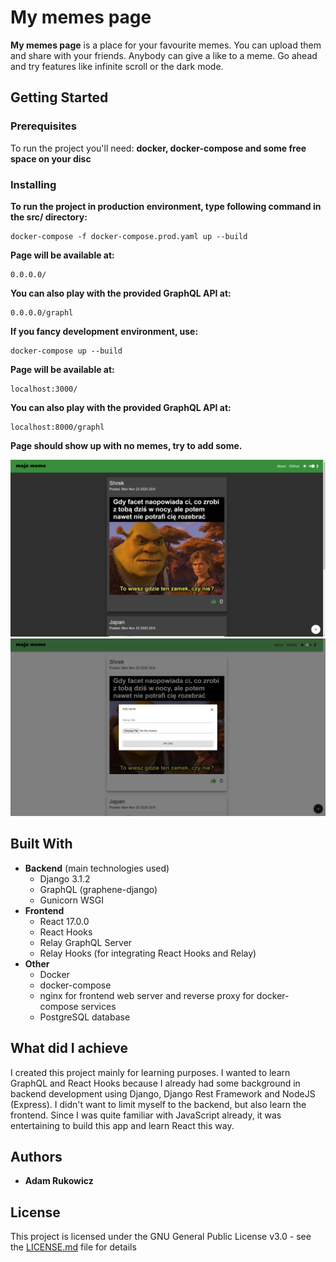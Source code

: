 # My memes page

**My memes page** is a place for your favourite memes. You can upload them and share with your friends. Anybody can give a like to a meme. Go ahead and try features like infinite scroll or the dark mode.

## Getting Started



### Prerequisites

To run the project you'll need: **docker, docker-compose and some free space on your disc**

### Installing



**To run the project in production environment, type following command in the **src/** directory:**
```
docker-compose -f docker-compose.prod.yaml up --build
```

**Page will be available at:**
```
0.0.0.0/
```
**You can also play with the provided GraphQL API at:**
```
0.0.0.0/graphl
```

**If you fancy development environment, use:**
```
docker-compose up --build
```

**Page will be available at:**
```
localhost:3000/
```
**You can also play with the provided GraphQL API at:**
```
localhost:8000/graphl
```

**Page should show up with no memes, try to add some.**

[![moje_meme_page](https://github.com/adamlitz/memes-page/blob/main/src/react_frontend/public/moje_meme_page.png "moje_meme_page")](https://github.com/adamlitz/memes-page/blob/main/src/react_frontend/public/moje_meme_page.png "asd")
[![moje_meme_add_form](https://github.com/adamlitz/memes-page/blob/main/src/react_frontend/public/moje_meme_add_form.png "moje_meme_add_form")](https://github.com/adamlitz/memes-page/blob/main/src/react_frontend/public/moje_meme_add_form.png "asd")

## Built With

* **Backend** (main technologies used)
    * Django 3.1.2
    * GraphQL (graphene-django)
    * Gunicorn WSGI
* **Frontend**
    * React 17.0.0
    * React Hooks
    * Relay GraphQL Server
    * Relay Hooks (for integrating React Hooks and Relay)
* **Other**
    * Docker
    * docker-compose
    * nginx for frontend web server and reverse proxy for docker-compose services
    * PostgreSQL database

## What did I achieve

I created this project mainly for learning purposes. I wanted to learn GraphQL and React Hooks because I already had some background in backend development using Django, Django Rest Framework and NodeJS (Express). I didn't want to limit myself to the backend, but also learn the frontend. Since I was quite familiar with JavaScript already, it was entertaining to build this app and learn React this way.

## Authors

* **Adam Rukowicz**

## License

This project is licensed under the GNU General Public License v3.0 - see the [LICENSE.md](LICENSE.md) file for details